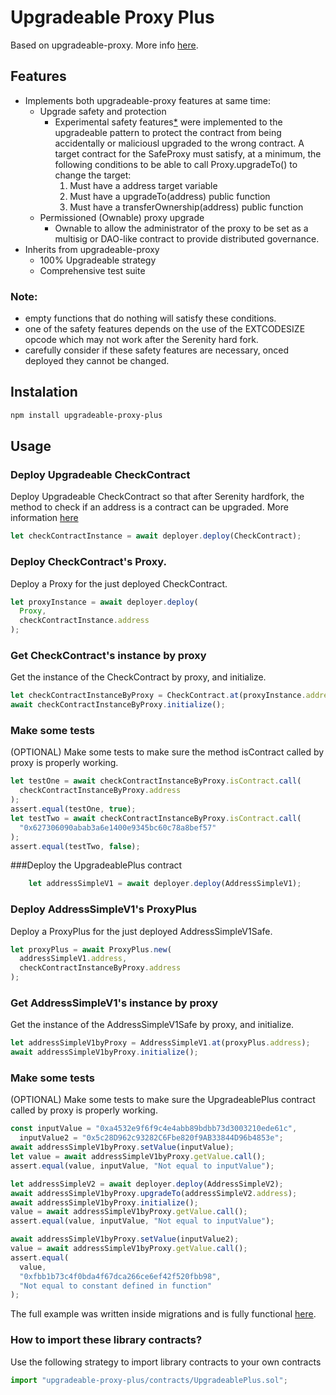 # Upgradeable Proxy Plus
Based on upgradeable-proxy. More info [here](https://github.com/CCEG-Blockchain-UN-Lab/upgradeable-proxy).

## Features

- Implements both upgradeable-proxy features at same time:
  - Upgrade safety and protection
    - Experimental safety features[*](#note) were implemented to the upgradeable pattern to protect the contract from being accidentally or maliciousl upgraded to the wrong contract. A target contract for the SafeProxy must satisfy, at a minimum, the following conditions to be able to call Proxy.upgradeTo() to change the target:
      1. Must have a address target variable
      2. Must have a upgradeTo(address) public function
      3. Must have a transferOwnership(address) public function
  - Permissioned (Ownable) proxy upgrade
    - Ownable to allow the administrator of the proxy to be set as a multisig or DAO-like contract to provide distributed governance.     
- Inherits from upgradeable-proxy
  - 100% Upgradeable strategy
  - Comprehensive test suite

### Note:
- empty functions that do nothing will satisfy these conditions.
- one of the safety features depends on the use of the EXTCODESIZE opcode which may not work after the Serenity hard fork.
- carefully consider if these safety features are necessary, onced deployed they cannot be changed.

## Instalation
```bash
npm install upgradeable-proxy-plus
```

## Usage

### Deploy Upgradeable CheckContract
Deploy Upgradeable CheckContract so that after Serenity hardfork, the method to check if an address is a contract can be upgraded. More information [here](https://github.com/CCEG-Blockchain-UN-Lab/upgradeable-proxy/blob/master/contracts/CheckContract.sol#L13)
```javascript
let checkContractInstance = await deployer.deploy(CheckContract);
```

### Deploy CheckContract's Proxy.
Deploy a Proxy for the just deployed CheckContract.
```javascript
let proxyInstance = await deployer.deploy(
  Proxy,
  checkContractInstance.address
);
```

### Get CheckContract's instance by proxy
Get the instance of the CheckContract by proxy, and initialize.
```javascript
let checkContractInstanceByProxy = CheckContract.at(proxyInstance.address);
await checkContractInstanceByProxy.initialize();
```

### Make some tests
(OPTIONAL) Make some tests to make sure the method isContract called by proxy is properly working.
```javascript
let testOne = await checkContractInstanceByProxy.isContract.call(
  checkContractInstanceByProxy.address
);
assert.equal(testOne, true);
let testTwo = await checkContractInstanceByProxy.isContract.call(
  "0x627306090abab3a6e1400e9345bc60c78a8bef57"
);
assert.equal(testTwo, false);
```

###Deploy the UpgradeablePlus contract
```javascript
    let addressSimpleV1 = await deployer.deploy(AddressSimpleV1);
```

### Deploy AddressSimpleV1's ProxyPlus
Deploy a ProxyPlus for the just deployed AddressSimpleV1Safe.
```javascript
let proxyPlus = await ProxyPlus.new(
  addressSimpleV1.address,
  checkContractInstanceByProxy.address
);
```

### Get AddressSimpleV1's instance by proxy
Get the instance of the AddressSimpleV1Safe by proxy, and initialize.
```javascript
let addressSimpleV1byProxy = AddressSimpleV1.at(proxyPlus.address);
await addressSimpleV1byProxy.initialize();
```

### Make some tests
(OPTIONAL) Make some tests to make sure the UpgradeablePlus contract called by proxy is properly working.
```javascript
const inputValue = "0xa4532e9f6f9c4e4abb89bdbb73d3003210ede61c",
  inputValue2 = "0x5c28D962c93282C6Fbe820f9AB33844D96b4853e";
await addressSimpleV1byProxy.setValue(inputValue);
let value = await addressSimpleV1byProxy.getValue.call();
assert.equal(value, inputValue, "Not equal to inputValue");

let addressSimpleV2 = await deployer.deploy(AddressSimpleV2);
await addressSimpleV1byProxy.upgradeTo(addressSimpleV2.address);
await addressSimpleV1byProxy.initialize();
value = await addressSimpleV1byProxy.getValue.call();
assert.equal(value, inputValue, "Not equal to inputValue");

await addressSimpleV1byProxy.setValue(inputValue2);
value = await addressSimpleV1byProxy.getValue.call();
assert.equal(
  value,
  "0xfbb1b73c4f0bda4f67dca266ce6ef42f520fbb98",
  "Not equal to constant defined in function"
);
```

The full example was written inside migrations and is fully functional [here](https://github.com/CCEG-Blockchain-UN-Lab/upgradeable-proxy-plus/blob/master/migrations/2_deploy_contracts.js).

### How to import these library contracts?
Use the following strategy to import library contracts to your own contracts
```javascript
import "upgradeable-proxy-plus/contracts/UpgradeablePlus.sol";
```

